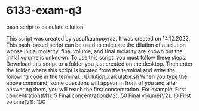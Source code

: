 # 6133-exam-q3
bash script to calculate dilution

This script was created by yusufkaanpoyraz.
It was created on 14.12.2022.
This bash-based script can be used to calculate the dilution of a solution whose initial molarity, final volume, and final molarity are known but the initial volume is unknown.
To use this script, you must follow these steps.
Download this script to a folder you just created on the desktop.
Then enter the folder where this script is located from the terminal and write the following code in the terminal.
./Dillution_calculator.sh
When you type the above command, some questions will appear in front of you and after answering them, you will reach the first concentration.
For example:
First concentration(M1):
5
Final concentration(M2):
50
Final volume(V2):
10
First volume(V1): 100
